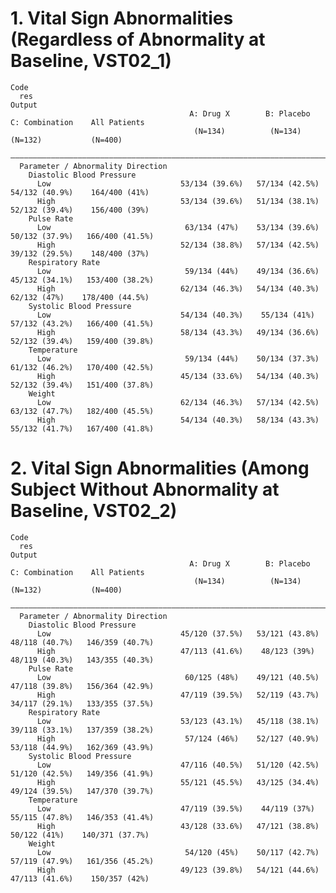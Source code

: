 # 1. Vital Sign Abnormalities (Regardless of Abnormality at Baseline, VST02_1)

    Code
      res
    Output
                                            A: Drug X        B: Placebo     C: Combination    All Patients  
                                             (N=134)          (N=134)          (N=132)           (N=400)    
      ——————————————————————————————————————————————————————————————————————————————————————————————————————
      Parameter / Abnormality Direction                                                                     
        Diastolic Blood Pressure                                                                            
          Low                             53/134 (39.6%)   57/134 (42.5%)   54/132 (40.9%)    164/400 (41%) 
          High                            53/134 (39.6%)   51/134 (38.1%)   52/132 (39.4%)    156/400 (39%) 
        Pulse Rate                                                                                          
          Low                              63/134 (47%)    53/134 (39.6%)   50/132 (37.9%)   166/400 (41.5%)
          High                            52/134 (38.8%)   57/134 (42.5%)   39/132 (29.5%)    148/400 (37%) 
        Respiratory Rate                                                                                    
          Low                              59/134 (44%)    49/134 (36.6%)   45/132 (34.1%)   153/400 (38.2%)
          High                            62/134 (46.3%)   54/134 (40.3%)    62/132 (47%)    178/400 (44.5%)
        Systolic Blood Pressure                                                                             
          Low                             54/134 (40.3%)    55/134 (41%)    57/132 (43.2%)   166/400 (41.5%)
          High                            58/134 (43.3%)   49/134 (36.6%)   52/132 (39.4%)   159/400 (39.8%)
        Temperature                                                                                         
          Low                              59/134 (44%)    50/134 (37.3%)   61/132 (46.2%)   170/400 (42.5%)
          High                            45/134 (33.6%)   54/134 (40.3%)   52/132 (39.4%)   151/400 (37.8%)
        Weight                                                                                              
          Low                             62/134 (46.3%)   57/134 (42.5%)   63/132 (47.7%)   182/400 (45.5%)
          High                            54/134 (40.3%)   58/134 (43.3%)   55/132 (41.7%)   167/400 (41.8%)

# 2. Vital Sign Abnormalities (Among Subject Without Abnormality at Baseline, VST02_2)

    Code
      res
    Output
                                            A: Drug X        B: Placebo     C: Combination    All Patients  
                                             (N=134)          (N=134)          (N=132)           (N=400)    
      ——————————————————————————————————————————————————————————————————————————————————————————————————————
      Parameter / Abnormality Direction                                                                     
        Diastolic Blood Pressure                                                                            
          Low                             45/120 (37.5%)   53/121 (43.8%)   48/118 (40.7%)   146/359 (40.7%)
          High                            47/113 (41.6%)    48/123 (39%)    48/119 (40.3%)   143/355 (40.3%)
        Pulse Rate                                                                                          
          Low                              60/125 (48%)    49/121 (40.5%)   47/118 (39.8%)   156/364 (42.9%)
          High                            47/119 (39.5%)   52/119 (43.7%)   34/117 (29.1%)   133/355 (37.5%)
        Respiratory Rate                                                                                    
          Low                             53/123 (43.1%)   45/118 (38.1%)   39/118 (33.1%)   137/359 (38.2%)
          High                             57/124 (46%)    52/127 (40.9%)   53/118 (44.9%)   162/369 (43.9%)
        Systolic Blood Pressure                                                                             
          Low                             47/116 (40.5%)   51/120 (42.5%)   51/120 (42.5%)   149/356 (41.9%)
          High                            55/121 (45.5%)   43/125 (34.4%)   49/124 (39.5%)   147/370 (39.7%)
        Temperature                                                                                         
          Low                             47/119 (39.5%)    44/119 (37%)    55/115 (47.8%)   146/353 (41.4%)
          High                            43/128 (33.6%)   47/121 (38.8%)    50/122 (41%)    140/371 (37.7%)
        Weight                                                                                              
          Low                              54/120 (45%)    50/117 (42.7%)   57/119 (47.9%)   161/356 (45.2%)
          High                            49/123 (39.8%)   54/121 (44.6%)   47/113 (41.6%)    150/357 (42%) 

